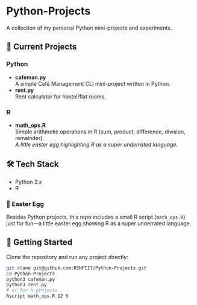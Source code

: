 # Python-Projects

A collection of my personal Python mini-projects and experiments.

## 📂 Current Projects

### Python
- **cafeman.py**  
  A simple Café Management CLI mini-project written in Python.  
- **rent.py**  
  Rent calculator for hostel/flat rooms.  

### R
- **math_ops.R**  
  Simple arithmetic operations in R (sum, product, difference, division, remainder).  
  *A little easter egg highlighting R as a super underrated language.*

## 🛠 Tech Stack
- Python 3.x  
- R

### 🥚 Easter Egg

Besides Python projects, this repo includes a small R script (`math_ops.R`)  
just for fun—a little easter egg showing R as a super underrated language.

## 🚀 Getting Started
Clone the repository and run any project directly:

```bash
git clone git@github.com:RSNPIIT/Python-Projects.git
cd Python-Projects
python3 cafeman.py
python3 rent.py
# or for R projects
Rscript math_ops.R 12 5